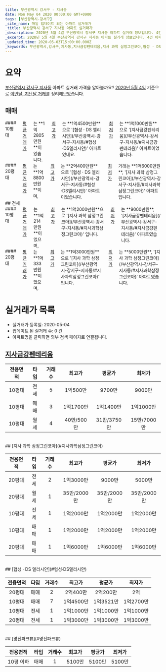 ```yaml
---
title: 부산광역시 강서구 - 지사동
date: Mon May 04 2020 00:00:00 GMT+0900
tags: [부산광역시-강서구]
_site_name: 매일 업데이트 되는 아파트 실거래가
_title: 부산광역시 강서구 지사동 아파트 실거래가
_description: 2020년 5월 4일 부산광역시 강서구 지사동 아파트 실거래 정보입니다. 4건 아파트 정보가 있습니다.
_excerpt: 2020년 5월 4일 부산광역시 강서구 지사동 아파트 실거래 정보입니다. 4건 아파트 정보가 있습니다.
_updated_time: 2020-05-03T15:00:00.000Z
_keywords: 부산광역시,강서구,지사동,지사금강펜테리움,지사 과학 삼정그린코아,협성 · DS 엘리시안,명진파크뷰
---
```





# 요약
<ins>부산광역시 강서구 지사동</ins> 아파트 실거래 가격을 알아볼까요? <ins>2020년 5월 4일</ins> 기준으로 <ins>이번달, 지난달 거래</ins>를 정리해보았습니다.

## 매매
<div class="container">
<div class="six columns" markdown="1">
#### 10평대
<ins>평균 거래가</ins>는 **1억2805만원**이었습니다. <ins>최고가</ins>는 **1억4500만원**으로 '[협성 · DS 엘리시안](/부산광역시-강서구-지사동/#협성·DS엘리시안)' 아파트였네요. <ins>최저가</ins>는 **1억1000만원**으로 '[지사금강펜테리움](/부산광역시-강서구-지사동/#지사금강펜테리움)' 아파트이었습니다.
</div>
<div class="six columns" markdown="1">
#### 20평대
<ins>평균 거래가</ins>는 **1억8800만원**이며, <ins>최고가</ins>는 **2억400만원**으로 '[협성 · DS 엘리시안](/부산광역시-강서구-지사동/#협성·DS엘리시안)' 아파트이었습니다. <ins>최저가</ins> 거래는 **1억6000만원**, '[지사 과학 삼정그린코아](/부산광역시-강서구-지사동/#지사과학삼정그린코아)' 아파트입니다.
</div>
</div>
## 전세
<div class="container">
<div class="six columns" markdown="1">
#### 10평대
<ins>평균 거래가</ins>는 **1억214만원**이었으며, <ins>최고가</ins>는 **1억2000만원**으로 '[지사 과학 삼정그린코아](/부산광역시-강서구-지사동/#지사과학삼정그린코아)' 입니다. <ins>최저가</ins>는 **9000만원**, '[지사금강펜테리움](/부산광역시-강서구-지사동/#지사금강펜테리움)' 아파트였습니다.
</div>
<div class="six columns" markdown="1">
#### 20평대
<ins>평균 거래가</ins>는 **1억333만원**이었으며, <ins>최고가</ins>는 **1억3000만원**으로 '[지사 과학 삼정그린코아](/부산광역시-강서구-지사동/#지사과학삼정그린코아)' 입니다. <ins>최저가</ins>는 **5000만원**, '[지사 과학 삼정그린코아](/부산광역시-강서구-지사동/#지사과학삼정그린코아)' 아파트였습니다.
</div>
</div>



# 실거래가 목록
- 실거래가 등록일: 2020-05-04
- 업데이트 된 실거래 수: 0 건
- 아파트명을 클릭하면 외부 검색 페이지로 연결됩니다.

## [지사금강펜테리움](#지사금강펜테리움)

|전용면적|타입|거래수|최고가|평균가|최저가|
|:---:|:---:|:---:|:---:|:---:|:---:|
|10평대|<span class="deal-type-2">전세</span>|5|1억500만|9700만|9000만|
|10평대|<span class="deal-type-1">매매</span>|3|1억1700만|1억1400만|1억1000만|
|10평대|<span class="deal-type-3">월세</span>|4|40만/500만|31만/3750만|15만/7000만|

<br/>
## [지사 과학 삼정그린코아](#지사과학삼정그린코아)

|전용면적|타입|거래수|최고가|평균가|최저가|
|:---:|:---:|:---:|:---:|:---:|:---:|
|20평대|<span class="deal-type-2">전세</span>|2|1억3000만|9000만|5000만|
|20평대|<span class="deal-type-3">월세</span>|1|35만/2000만|35만/2000만|35만/2000만|
|10평대|<span class="deal-type-2">전세</span>|1|1억2000만|1억2000만|1억2000만|
|10평대|<span class="deal-type-1">매매</span>|1|1억2000만|1억2000만|1억2000만|
|20평대|<span class="deal-type-1">매매</span>|1|1억6000만|1억6000만|1억6000만|

<br/>
## [협성 · DS 엘리시안](#협성·DS엘리시안)

|전용면적|타입|거래수|최고가|평균가|최저가|
|:---:|:---:|:---:|:---:|:---:|:---:|
|20평대|<span class="deal-type-1">매매</span>|2|2억400만|2억200만|2억|
|10평대|<span class="deal-type-1">매매</span>|7|1억4500만|1억3521만|1억2700만|
|10평대|<span class="deal-type-2">전세</span>|1|1억1000만|1억1000만|1억1000만|
|20평대|<span class="deal-type-2">전세</span>|1|1억3000만|1억3000만|1억3000만|

<br/>
## [명진파크뷰](#명진파크뷰)

|전용면적|타입|거래수|최고가|평균가|최저가|
|:---:|:---:|:---:|:---:|:---:|:---:|
|10평 이하|<span class="deal-type-1">매매</span>|1|5100만|5100만|5100만|

<br/>



